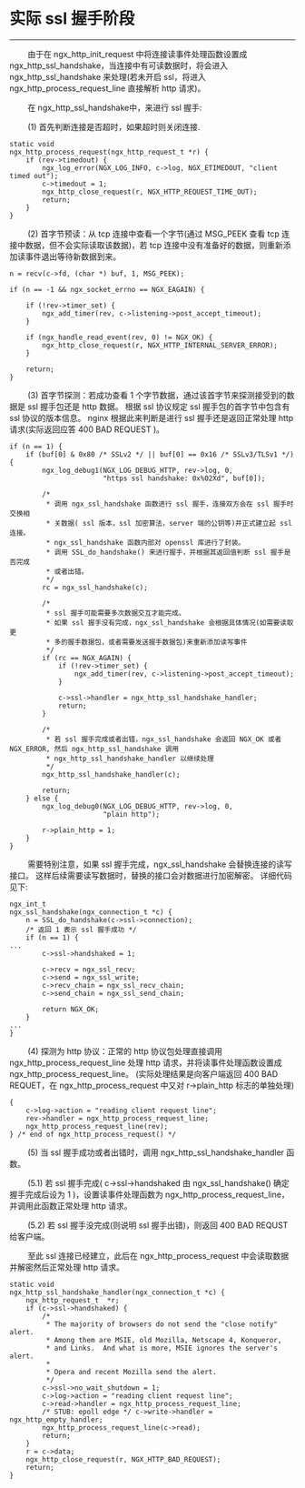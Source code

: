 # 实际 ssl 握手阶段
***

&emsp;&emsp;
由于在 ngx_http_init_request 中将连接读事件处理函数设置成 ngx_http_ssl_handshake，当连接中有可读数据时，将会进入 ngx_http_ssl_handshake 来处理(若未开启 ssl，将进入 ngx_http_process_request_line 直接解析 http 请求)。

&emsp;&emsp;
在 ngx_http_ssl_handshake中，来进行 ssl 握手:

&emsp;&emsp;
(1) 首先判断连接是否超时，如果超时则关闭连接.

    static void
    ngx_http_process_request(ngx_http_request_t *r) {
        if (rev->timedout) {
            ngx_log_error(NGX_LOG_INFO, c->log, NGX_ETIMEDOUT, "client timed out");
            c->timedout = 1;
            ngx_http_close_request(r, NGX_HTTP_REQUEST_TIME_OUT);
            return;
        }
    }

&emsp;&emsp;
(2) 首字节预读：从 tcp 连接中查看一个字节(通过 MSG_PEEK 查看 tcp 连接中数据，但不会实际读取该数据)，若 tcp 连接中没有准备好的数据，则重新添加读事件退出等待新数据到来。

    n = recv(c->fd, (char *) buf, 1, MSG_PEEK);

    if (n == -1 && ngx_socket_errno == NGX_EAGAIN) {

        if (!rev->timer_set) {
            ngx_add_timer(rev, c->listening->post_accept_timeout);
        }

        if (ngx_handle_read_event(rev, 0) != NGX_OK) {
            ngx_http_close_request(r, NGX_HTTP_INTERNAL_SERVER_ERROR);
        }

        return;
    }

&emsp;&emsp;
(3) 首字节探测：若成功查看 1 个字节数据，通过该首字节来探测接受到的数据是 ssl 握手包还是 http 数据。
根据 ssl 协议规定 ssl 握手包的首字节中包含有 ssl 协议的版本信息。
nginx 根据此来判断是进行 ssl 握手还是返回正常处理 http 请求(实际返回应答 400 BAD REQUEST )。

    if (n == 1) {
        if (buf[0] & 0x80 /* SSLv2 */ || buf[0] == 0x16 /* SSLv3/TLSv1 */) {
            ngx_log_debug1(NGX_LOG_DEBUG_HTTP, rev->log, 0,
                           "https ssl handshake: 0x%02Xd", buf[0]);

            /*
             * 调用 ngx_ssl_handshake 函数进行 ssl 握手，连接双方会在 ssl 握手时交换相
             * 关数据( ssl 版本，ssl 加密算法，server 端的公钥等)并正式建立起 ssl 连接。
             * ngx_ssl_handshake 函数内部对 openssl 库进行了封装。
             * 调用 SSL_do_handshake() 来进行握手，并根据其返回值判断 ssl 握手是否完成
             * 或者出错。
             */
            rc = ngx_ssl_handshake(c);

            /*
             * ssl 握手可能需要多次数据交互才能完成。
             * 如果 ssl 握手没有完成，ngx_ssl_handshake 会根据具体情况(如需要读取更
             * 多的握手数据包，或者需要发送握手数据包)来重新添加读写事件
             */
            if (rc == NGX_AGAIN) {
                if (!rev->timer_set) {
                    ngx_add_timer(rev, c->listening->post_accept_timeout);
                }

                c->ssl->handler = ngx_http_ssl_handshake_handler;
                return;
            }

            /*
             * 若 ssl 握手完成或者出错，ngx_ssl_handshake 会返回 NGX_OK 或者 NGX_ERROR, 然后 ngx_http_ssl_handshake 调用
             * ngx_http_ssl_handshake_handler 以继续处理
             */
            ngx_http_ssl_handshake_handler(c);

            return;
        } else {
            ngx_log_debug0(NGX_LOG_DEBUG_HTTP, rev->log, 0,
                           "plain http");

            r->plain_http = 1;
        }
    }

&emsp;&emsp;
需要特别注意，如果 ssl 握手完成，ngx_ssl_handshake 会替换连接的读写接口。
这样后续需要读写数据时，替换的接口会对数据进行加密解密。
详细代码见下:

    ngx_int_t
    ngx_ssl_handshake(ngx_connection_t *c) {
        n = SSL_do_handshake(c->ssl->connection);
        /* 返回 1 表示 ssl 握手成功 */
        if (n == 1) {
    ...
            c->ssl->handshaked = 1;

            c->recv = ngx_ssl_recv;
            c->send = ngx_ssl_write;
            c->recv_chain = ngx_ssl_recv_chain;
            c->send_chain = ngx_ssl_send_chain;

            return NGX_OK;
        }
    ...
    }

&emsp;&emsp;
(4) 探测为 http 协议：正常的 http 协议包处理直接调用 ngx_http_process_request_line 处理 http 请求，并将读事件处理函数设置成 ngx_http_process_request_line。
(实际处理结果是向客户端返回 400 BAD REQUET，在 ngx_http_process_request 中又对 r->plain_http 标志的单独处理)

    {
        c->log->action = "reading client request line";
        rev->handler = ngx_http_process_request_line;
        ngx_http_process_request_line(rev);
    } /* end of ngx_http_process_request() */

&emsp;&emsp;
(5) 当 ssl 握手成功或者出错时，调用 ngx_http_ssl_handshake_handler 函数。

&emsp;&emsp;
(5.1) 若 ssl 握手完成( c->ssl->handshaked 由 ngx_ssl_handshake() 确定握手完成后设为 1 )，设置读事件处理函数为 ngx_http_process_request_line，并调用此函数正常处理 http 请求。

&emsp;&emsp;
(5.2) 若 ssl 握手没完成(则说明 ssl 握手出错)，则返回 400 BAD REQUST 给客户端。

&emsp;&emsp;
至此 ssl 连接已经建立，此后在 ngx_http_process_request 中会读取数据并解密然后正常处理 http 请求。

    static void
    ngx_http_ssl_handshake_handler(ngx_connection_t *c) {
        ngx_http_request_t  *r;
        if (c->ssl->handshaked) {
            /*
             * The majority of browsers do not send the "close notify" alert.
             * Among them are MSIE, old Mozilla, Netscape 4, Konqueror,
             * and Links.  And what is more, MSIE ignores the server's alert.
             *
             * Opera and recent Mozilla send the alert.
             */
            c->ssl->no_wait_shutdown = 1;
            c->log->action = "reading client request line";
            c->read->handler = ngx_http_process_request_line;
            /* STUB: epoll edge */ c->write->handler = ngx_http_empty_handler;
            ngx_http_process_request_line(c->read);
            return;
        }
        r = c->data;
        ngx_http_close_request(r, NGX_HTTP_BAD_REQUEST);
        return;
    }